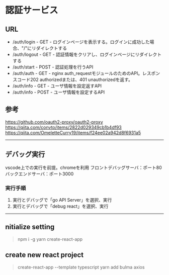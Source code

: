 # 認証サービス

## URL
* /auth/login  - GET  - ログインページを表示する。ログインに成功した場合、"/"にリダイレクトする
* /auth/logout - GET  - 認証情報をクリアし、ログインページにリダイレクトする
* /auth/start  - POST - 認証処理を行うAPI
* /auth/auth   - GET  - nginx auth_requestモジュールのためのAPI。レスポンスコード202 authorizedまたは、401 unauthorizedを返す。
* /auth/info   - GET  - ユーザ情報を設定返すAPI
* /auth/info   - POST - ユーザ情報を設定するAPI

## 参考
https://github.com/oauth2-proxy/oauth2-proxy
https://qiita.com/convto/items/2822d029349cb1b4df93
https://qiita.com/OmeletteCurry19/items/f24ee02a942d8f6931a5

-------------------------------------------------------------
## デバッグ実行
vscode上での実行を前提。chromeを利用
フロントデバッグサーバ：ポート80
バックエンドサーバ：ポート3000

### 実行手順
1. 実行とデバッグで「go API Server」を選択、実行
2. 実行とデバッグで「debug react」を選択、実行

-------------------------------------------------------------
## nitialize setting
> npm i -g yarn create-react-app

## create new react project
> create-react-app --template typescript
> yarn add bulma axios
